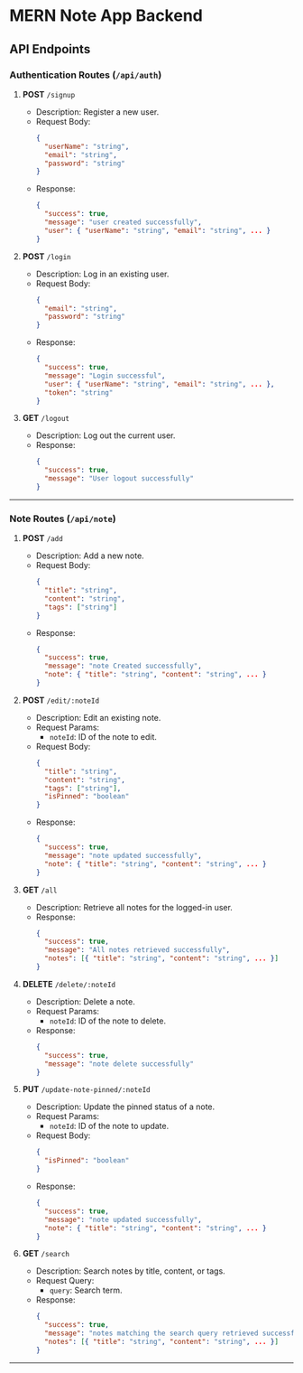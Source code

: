 # MERN Note App Backend

## API Endpoints

### Authentication Routes (`/api/auth`)

1. **POST** `/signup`  
   - Description: Register a new user.  
   - Request Body:  
     ```json
     {
       "userName": "string",
       "email": "string",
       "password": "string"
     }
     ```
   - Response:  
     ```json
     {
       "success": true,
       "message": "user created successfully",
       "user": { "userName": "string", "email": "string", ... }
     }
     ```

2. **POST** `/login`  
   - Description: Log in an existing user.  
   - Request Body:  
     ```json
     {
       "email": "string",
       "password": "string"
     }
     ```
   - Response:  
     ```json
     {
       "success": true,
       "message": "Login successful",
       "user": { "userName": "string", "email": "string", ... },
       "token": "string"
     }
     ```

3. **GET** `/logout`  
   - Description: Log out the current user.  
   - Response:  
     ```json
     {
       "success": true,
       "message": "User logout successfully"
     }
     ```

---

### Note Routes (`/api/note`)

1. **POST** `/add`  
   - Description: Add a new note.  
   - Request Body:  
     ```json
     {
       "title": "string",
       "content": "string",
       "tags": ["string"]
     }
     ```
   - Response:  
     ```json
     {
       "success": true,
       "message": "note Created successfully",
       "note": { "title": "string", "content": "string", ... }
     }
     ```

2. **POST** `/edit/:noteId`  
   - Description: Edit an existing note.  
   - Request Params:  
     - `noteId`: ID of the note to edit.  
   - Request Body:  
     ```json
     {
       "title": "string",
       "content": "string",
       "tags": ["string"],
       "isPinned": "boolean"
     }
     ```
   - Response:  
     ```json
     {
       "success": true,
       "message": "note updated successfully",
       "note": { "title": "string", "content": "string", ... }
     }
     ```

3. **GET** `/all`  
   - Description: Retrieve all notes for the logged-in user.  
   - Response:  
     ```json
     {
       "success": true,
       "message": "All notes retrieved successfully",
       "notes": [{ "title": "string", "content": "string", ... }]
     }
     ```

4. **DELETE** `/delete/:noteId`  
   - Description: Delete a note.  
   - Request Params:  
     - `noteId`: ID of the note to delete.  
   - Response:  
     ```json
     {
       "success": true,
       "message": "note delete successfully"
     }
     ```

5. **PUT** `/update-note-pinned/:noteId`  
   - Description: Update the pinned status of a note.  
   - Request Params:  
     - `noteId`: ID of the note to update.  
   - Request Body:  
     ```json
     {
       "isPinned": "boolean"
     }
     ```
   - Response:  
     ```json
     {
       "success": true,
       "message": "note updated successfully",
       "note": { "title": "string", "content": "string", ... }
     }
     ```

6. **GET** `/search`  
   - Description: Search notes by title, content, or tags.  
   - Request Query:  
     - `query`: Search term.  
   - Response:  
     ```json
     {
       "success": true,
       "message": "notes matching the search query retrieved successfully",
       "notes": [{ "title": "string", "content": "string", ... }]
     }
     ```

---
